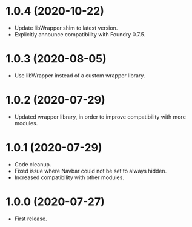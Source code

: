 # 1.0.4 (2020-10-22)

* Update libWrapper shim to latest version.
* Explicitly announce compatibility with Foundry 0.7.5.

# 1.0.3 (2020-08-05)

* Use libWrapper instead of a custom wrapper library.

# 1.0.2 (2020-07-29)

* Updated wrapper library, in order to improve compatibility with more modules.

# 1.0.1 (2020-07-29)

* Code cleanup.
* Fixed issue where Navbar could not be set to always hidden.
* Increased compatibility with other modules.

# 1.0.0 (2020-07-27)

* First release.
